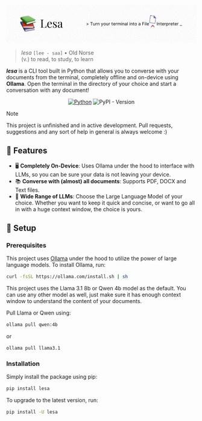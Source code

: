 ![Banner](assets/banner.png)

> _lesa_
> `[lee - saa]` • Old Norse <br/>
> (v.) to read, to study, to learn

**_lesa_** is a CLI tool built in Python that allows you to converse with your documents from the terminal, completely offline and on-device using **Ollama**. Open the terminal in the directory of your choice and start a conversation with any document!

<div align="center">

[![Python](https://img.shields.io/badge/python-3.10%2B-blue)](https://www.python.org/downloads/)
![PyPI - Version](https://img.shields.io/pypi/v/lesa)
<!-- ![PyPI - Downloads](https://img.shields.io/pypi/dm/lesa) -->

</div>

> [!NOTE]
> This project is unfinished and in active development. Pull requests, suggestions and any sort of help in general is always welcome :)

## 🚀 Features

-   🖥️ **Completely On-Device**: Uses Ollama under the hood to interface with LLMs, so you can be sure your data is not leaving your device.
-   📚 **Converse with (almost) all documents**: Supports PDF, DOCX and Text files.
-   🤖 **Wide Range of LLMs**: Choose the Large Language Model of your choice. Whether you want to keep it quick and concise, or want to go all in with a huge context window, the choice is yours.

## 🔧 Setup

### Prerequisites

This project uses [Ollama](https://ollama.com/) under the hood to utilize the power of large language models. To install Ollama, run:

```bash
curl -fsSL https://ollama.com/install.sh | sh
```

This project uses the Llama 3.1 8b or Qwen 4b model as the default. You can use any other model as well, just make sure it has enough context window to understand the content of your documents.

Pull Llama or Qwen using:

```bash
ollama pull qwen:4b
```

or

```bash
ollama pull llama3.1
```

### Installation

Simply install the package using pip:

```bash
pip install lesa
```

To upgrade to the latest version, run:

```bash
pip install -U lesa
```
